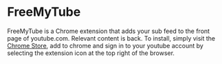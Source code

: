 # FreeMyTube
FreeMyTube is a Chrome extension that adds your sub feed to the front page of youtube.com. Relevant content is back. To install,
simply visit the [Chrome Store](https://chrome.google.com/webstore/detail/freemytube/midpnfppailgfifdgjiddedghmhmanjo), add to chrome
and sign in to your youtube account by selecting the extension icon at the top right of the browser.
